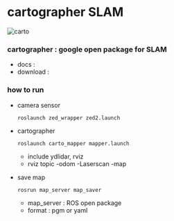 # cartographer SLAM

![carto](path)


### cartographer : google open package for SLAM
- docs :
- download : 

### how to run
- camera sensor
    ```
    roslaunch zed_wrapper zed2.launch
    ```

- cartographer
    ```
    roslaunch carto_mapper mapper.launch
    ```
    - include ydlidar, rviz 
    - rviz topic
        -odom
        -Laserscan
        -map

- save map
    ```
    rosrun map_server map_saver
    ```
    - map_server : ROS open package
    - format : pgm or yaml